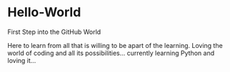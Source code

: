 # Hello-World
First Step into the GitHub World

Here to learn from all that is willing to be apart of the learning.
Loving the world of coding and all its possibilities... currently learning 
Python and loving it...
